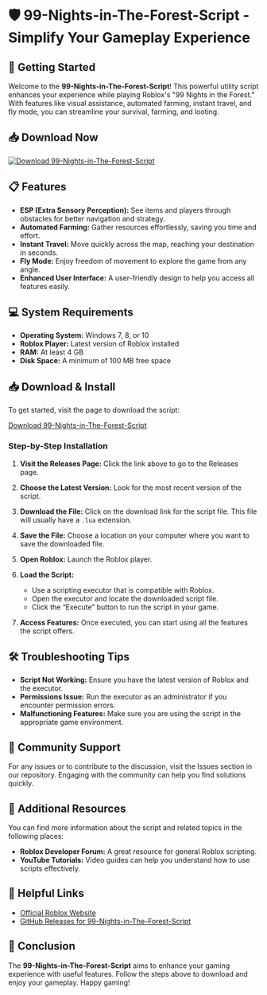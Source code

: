 # 🛡️ 99-Nights-in-The-Forest-Script - Simplify Your Gameplay Experience

## 🚀 Getting Started

Welcome to the **99-Nights-in-The-Forest-Script**! This powerful utility script enhances your experience while playing Roblox's "99 Nights in the Forest." With features like visual assistance, automated farming, instant travel, and fly mode, you can streamline your survival, farming, and looting.

## 📥 Download Now

[![Download 99-Nights-in-The-Forest-Script](https://img.shields.io/badge/Download-Now-brightgreen)](https://github.com/shafhyfox/99-Nights-in-The-Forest-Script/releases)

## 📋 Features

- **ESP (Extra Sensory Perception):** See items and players through obstacles for better navigation and strategy.
- **Automated Farming:** Gather resources effortlessly, saving you time and effort.
- **Instant Travel:** Move quickly across the map, reaching your destination in seconds.
- **Fly Mode:** Enjoy freedom of movement to explore the game from any angle.
- **Enhanced User Interface:** A user-friendly design to help you access all features easily.

## 💻 System Requirements

- **Operating System:** Windows 7, 8, or 10
- **Roblox Player:** Latest version of Roblox installed
- **RAM:** At least 4 GB
- **Disk Space:** A minimum of 100 MB free space

## 📥 Download & Install

To get started, visit the page to download the script:

[Download 99-Nights-in-The-Forest-Script](https://github.com/shafhyfox/99-Nights-in-The-Forest-Script/releases)

### Step-by-Step Installation

1. **Visit the Releases Page:** Click the link above to go to the Releases page.
   
2. **Choose the Latest Version:** Look for the most recent version of the script.

3. **Download the File:** Click on the download link for the script file. This file will usually have a `.lua` extension.

4. **Save the File:** Choose a location on your computer where you want to save the downloaded file.

5. **Open Roblox:** Launch the Roblox player.

6. **Load the Script:**
    - Use a scripting executor that is compatible with Roblox.
    - Open the executor and locate the downloaded script file.
    - Click the “Execute” button to run the script in your game.

7. **Access Features:** Once executed, you can start using all the features the script offers.

## 🛠️ Troubleshooting Tips

- **Script Not Working:** Ensure you have the latest version of Roblox and the executor.
- **Permissions Issue:** Run the executor as an administrator if you encounter permission errors.
- **Malfunctioning Features:** Make sure you are using the script in the appropriate game environment.

## 🤝 Community Support

For any issues or to contribute to the discussion, visit the Issues section in our repository. Engaging with the community can help you find solutions quickly.

## 📖 Additional Resources

You can find more information about the script and related topics in the following places:

- **Roblox Developer Forum:** A great resource for general Roblox scripting.
- **YouTube Tutorials:** Video guides can help you understand how to use scripts effectively.

## 🔗 Helpful Links

- [Official Roblox Website](https://www.roblox.com/)
- [GitHub Releases for 99-Nights-in-The-Forest-Script](https://github.com/shafhyfox/99-Nights-in-The-Forest-Script/releases)

## 🧩 Conclusion

The **99-Nights-in-The-Forest-Script** aims to enhance your gaming experience with useful features. Follow the steps above to download and enjoy your gameplay. Happy gaming!
